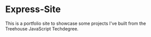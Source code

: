 # Express-Site
This is a portfolio site to showcase some projects I've built from the Treehouse JavaScript Techdegree.
